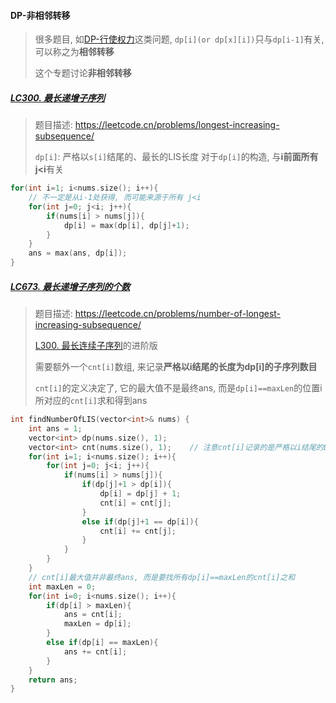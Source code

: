 #### DP-非相邻转移

> 很多题目, 如[DP-行使权力]()这类问题, `dp[i](or dp[x][i])`只与`dp[i-1]`有关, 可以称之为**相邻转移**
> 
> 这个专题讨论**非相邻转移**

##### [LC300. 最长递增子序列](/workspace/300.%E6%9C%80%E9%95%BF%E9%80%92%E5%A2%9E%E5%AD%90%E5%BA%8F%E5%88%97.cpp)

> 题目描述: https://leetcode.cn/problems/longest-increasing-subsequence/
> 
> `dp[i]`: 严格以`s[i]`结尾的、最长的LIS长度
> 对于`dp[i]`的构造, 与**i前面所有j<i**有关

```CPP
for(int i=1; i<nums.size(); i++){
    // 不一定是从i-1处获得, 而可能来源于所有 j<i
    for(int j=0; j<i; j++){
        if(nums[i] > nums[j]){
            dp[i] = max(dp[i], dp[j]+1);
        }
    }
    ans = max(ans, dp[i]);
}
```


##### [LC673. 最长递增子序列的个数](/workspace/673.%E6%9C%80%E9%95%BF%E9%80%92%E5%A2%9E%E5%AD%90%E5%BA%8F%E5%88%97%E7%9A%84%E4%B8%AA%E6%95%B0.cpp)

> 题目描述: https://leetcode.cn/problems/number-of-longest-increasing-subsequence/
> 
> [L300. 最长连续子序列](/workspace/300.%E6%9C%80%E9%95%BF%E9%80%92%E5%A2%9E%E5%AD%90%E5%BA%8F%E5%88%97.cpp)的进阶版
> 
> 需要额外一个`cnt[i]`数组, 来记录**严格以i结尾的长度为dp[i]的子序列数目**
>
> `cnt[i]`的定义决定了, 它的最大值不是最终ans, 而是`dp[i]==maxLen`的位置i所对应的`cnt[i]`求和得到ans

```CPP
int findNumberOfLIS(vector<int>& nums) {
    int ans = 1;
    vector<int> dp(nums.size(), 1);
    vector<int> cnt(nums.size(), 1);    // 注意cnt[i]记录的是严格以i结尾的LIS长度对应的序列数
    for(int i=1; i<nums.size(); i++){
        for(int j=0; j<i; j++){
            if(nums[i] > nums[j]){
                if(dp[j]+1 > dp[i]){
                    dp[i] = dp[j] + 1;
                    cnt[i] = cnt[j];
                }
                else if(dp[j]+1 == dp[i]){
                    cnt[i] += cnt[j];
                }
            }
        }
    }
    // cnt[i]最大值并非最终ans, 而是要找所有dp[i]==maxLen的cnt[i]之和
    int maxLen = 0;
    for(int i=0; i<nums.size(); i++){
        if(dp[i] > maxLen){
            ans = cnt[i];
            maxLen = dp[i];
        }
        else if(dp[i] == maxLen){
            ans += cnt[i];
        }
    }
    return ans;
}
```
